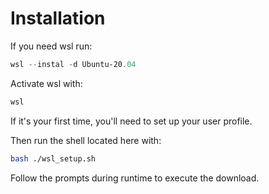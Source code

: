 # Installation

If you need wsl run:
```powershell
wsl --instal -d Ubuntu-20.04
```

Activate wsl with:
```powershell
wsl
```

If it's your first time, you'll need to set up your user profile. 

Then run the shell located here with:
```bash
bash ./wsl_setup.sh
```

Follow the prompts during runtime to execute the download.
